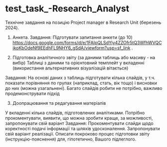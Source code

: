 # test_task_-Research_Analyst
Технічне завдання на позицію Project manager в Research Unit (березень 2024). 
1.  Анкета. Завдання: Підготувати запитання анкети (до 10) https://docs.google.com/forms/d/e/1FAIpQLSdYiy4ZZOfr5tQ3WfhWVQCikoKbOdeNf9EEdhFL9NHY6_gSdA/viewform?usp=sf_link .

2.  Підготовка аналітичного звіту (за даними таблиць або масиву - на вибір)
Таблиці з даними та орієнтовний темплейт у вкладенні (використання альтернативних візуалізацій вітається)

Завдання: На основі даних з таблиць підготувати кілька слайдів, у т.ч. показати порівняння по групах (наприклад, стать, вік тощо) і висновки до них (можна узагальнені). Багато слайдів робити не потрібно, важливо продемонструвати підхід
 
3.  Доопрацювання та редагування матеріалів

У вкладенні кілька слайдів, підготовлених аналітиками. Потрібно прокоментувати, виявити, що можна зробити краще, за можливості, запропонувати свій варіант
Завдання: Прокоментувати слайди щодо коректності подачі інформації та шляхів удосконалення.
Запропонувати свій варіант реалізації. Описати покроково процес підготовки звіту (інструкцію-пояснення) для, гіпотетично,  Вашого підлеглого.
